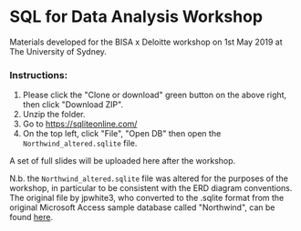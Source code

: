 # SQL for Data Analysis Workshop

Materials developed for the BISA x Deloitte workshop on 1st May 2019 at The University of Sydney.

### Instructions:
1. Please click the "Clone or download" green button on the above right, then click "Download ZIP".
2. Unzip the folder.
3. Go to https://sqliteonline.com/
4. On the top left, click "File", "Open DB" then open the `Northwind_altered.sqlite` file.

A set of full slides will be uploaded here after the workshop.


N.b. the `Northwind_altered.sqlite` file was altered for the purposes of the workshop, in particular to be consistent with the ERD diagram conventions. The original file by jpwhite3, who converted to the .sqlite format from the original Microsoft Access sample database called "Northwind", can be found [here](https://github.com/jpwhite3/northwind-SQLite3/blob/master/Northwind_small.sqlite).
